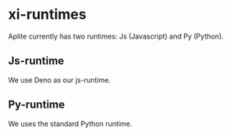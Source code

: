 # xi-runtimes

Aplite currently has two runtimes: Js (Javascript) and Py (Python). 

## Js-runtime
We use Deno as our js-runtime. 

## Py-runtime
We uses the standard Python runtime.
